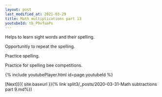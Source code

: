 ```yaml
---
layout: post
last_modified_at: 2021-03-29
title: Math multiplications part 13
youtubeId: tb_P9vfuaPs
---
```

 
 
Helps to learn sight words and their spelling.

Opportunitiy to repeat the spelling. 

Practice spelling. 
 
Practice for spelling bee competitions. 
 
{% include youtubePlayer.html id=page.youtubeId %}
 
 

[Next]({{ site.baseurl }}{% link  split3/_posts/2020-03-31-Math subtractions part 9.md%})
 
